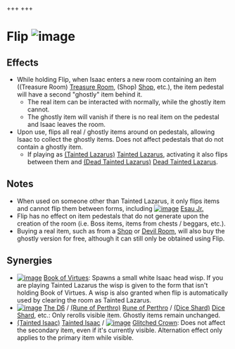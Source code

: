 +++
+++

 # Flip ![image](/image/Flip.png) 

Effects
---------


* While holding Flip, when Isaac enters a new room containing an item ((Treasure Room) [Treasure Room](/wiki/Treasure_Room "Treasure Room"), (Shop) [Shop](/wiki/Shop "Shop"), etc.), the item pedestal will have a second "ghostly" item behind it.
	+ The real item can be interacted with normally, while the ghostly item cannot.
	+ The ghostly item will vanish if there is no real item on the pedestal and Isaac leaves the room.
* Upon use, flips all real / ghostly items around on pedestals, allowing Isaac to collect the ghostly items. Does not affect pedestals that do not contain a ghostly item.
	+ If playing as  [(Tainted Lazarus)](/wiki/Tainted_Lazarus "Tainted Lazarus") [Tainted Lazarus](/wiki/Tainted_Lazarus "Tainted Lazarus"), activating it also flips between them and  [(Dead Tainted Lazarus)](/wiki/Dead_Tainted_Lazarus "Dead Tainted Lazarus") [Dead Tainted Lazarus](/wiki/Dead_Tainted_Lazarus "Dead Tainted Lazarus").


Notes
-------


* When used on someone other than Tainted Lazarus, it only flips items and cannot flip them between forms, including [![image](/image/Esau_Jr..png)](/wiki/Esau_Jr. "Esau Jr.") [Esau Jr.](/wiki/Esau_Jr. "Esau Jr.")
* Flip has no effect on item pedestals that do not generate upon the creation of the room (i.e. Boss items, items from chests / beggars, etc.).
* Buying a real item, such as from a [Shop](/wiki/Shop "Shop") or [Devil Room](/wiki/Devil_Room "Devil Room"), will also buy the ghostly version for free, although it can still only be obtained using Flip.


Synergies
-----------


* [![image](/image/Book_of_Virtues.png)](/wiki/Book_of_Virtues "Book of Virtues") [Book of Virtues](/wiki/Book_of_Virtues "Book of Virtues"): Spawns a small white Isaac head wisp. If you are playing Tainted Lazarus the wisp is given to the form that isn't holding Book of Virtues. A wisp is also granted when flip is automatically used by clearing the room as Tainted Lazarus.
* [![image](/image/The_D6.png)](/wiki/The_D6 "The D6") [The D6](/wiki/The_D6 "The D6") / [(Rune of Perthro)](/wiki/Cards_and_Runes "Rune of Perthro") [Rune of Perthro](/wiki/Cards_and_Runes "Cards and Runes") / [(Dice Shard)](/wiki/Dice_Shard "Dice Shard") [Dice Shard](/wiki/Dice_Shard "Dice Shard"), etc.: Only rerolls visible item. Ghostly items remain unchanged.
* [(Tainted Isaac)](/wiki/Tainted_Isaac "Tainted Isaac") [Tainted Isaac](/wiki/Tainted_Isaac "Tainted Isaac") / [![image](/image/Glitched_Crown.png)](/wiki/Glitched_Crown "Glitched Crown") [Glitched Crown](/wiki/Glitched_Crown "Glitched Crown"): Does not affect the secondary item, even if it's currently visible. Alternation effect only applies to the primary item while visible.


